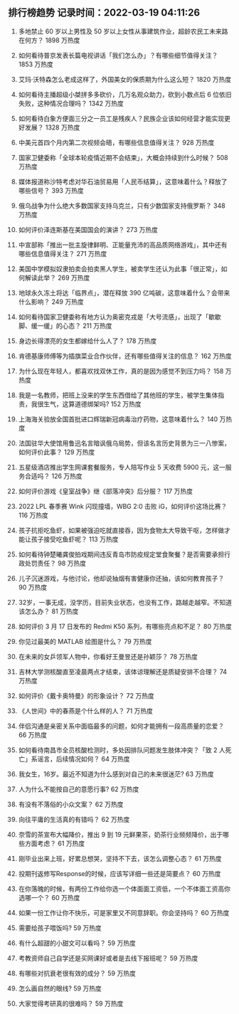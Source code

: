 
## 排行榜趋势 记录时间：2022-03-19 04:11:26
  
  1. 多地禁止 60 岁以上男性及 50 岁以上女性从事建筑作业，超龄农民工未来路在何方？ 1898 万热度
    
  2. 如何看待普京发表长篇电视讲话「我们怎么办」？有哪些细节值得关注？ 1853 万热度
    
  3. 艾玛·沃特森怎么老成这样了，外国美女的保质期为什么这么短？ 1820 万热度
    
  4. 如何看待主播超级小桀拼多多砍价，几万名观众助力，砍到小数点后  6 位依旧失败，这种情况合理吗？ 1342 万热度
    
  5. 如何看待白象方便面三分之一员工是残疾人？民族企业该如何经营才能实现更好发展？ 1328 万热度
    
  6. 中美元首四个月内第二次视频会晤，有哪些信息值得关注？ 928 万热度
    
  7. 国家卫健委称「全球本轮疫情近期不会结束」，大概会持续到什么时候？ 508 万热度
    
  8. 媒体报道称沙特考虑对华石油贸易用「人民币结算」，这意味着什么？释放了哪些信号？ 393 万热度
    
  9. 俄乌战争为什么绝大多数国家支持乌克兰，只有少数国家支持俄罗斯？ 348 万热度
    
  10. 如何评价泽连斯基在美国国会的演讲？ 273 万热度
    
  11. 中宣部称「推出一批主旋律鲜明、正能量充沛的高品质网络游戏」，其中还有哪些信息值得关注？ 271 万热度
    
  12. 美国中学模拟奴隶拍卖会拍卖黑人学生，被卖学生还认为此事「很正常」，如何解读此举？ 269 万热度
    
  13. 地球永久冻土将达「临界点」，潜在释放 390 亿吨碳，这意味着什么？会带来什么影响？ 249 万热度
    
  14. 如何看待国家卫健委称有地方认为奥密克戎是「大号流感」，出现了「歇歇脚、缓一缓」的心态？ 211 万热度
    
  15. 身边长得漂亮的女生都嫁给什么人了？ 178 万热度
    
  16. 肯德基康师傅等为插旗菜业合作伙伴，还有哪些值得关注的信息？ 162 万热度
    
  17. 为什么现在年轻人，都喜欢找双休工作，真的是因为感觉不到压力吗？ 158 万热度
    
  18. 我是一名教师，把班上没来的学生东西借给了其他班的学生，被学生集体指责，我很生气，这算道德绑架吗? 152 万热度
    
  19. 上海海关验放全国首批进口辉瑞新冠病毒治疗药物，这意味着什么？ 140 万热度
    
  20. 法国驻华大使馆用鲁迅名言暗讽俄乌局势，但该名言历史背景为三一八惨案，如何评价此事？ 129 万热度
    
  21. 五星级酒店推出学生网课套餐服务，专人陪写作业 5 天收费 5900 元，这一服务合适吗？ 126 万热度
    
  22. 如何评价游戏《皇室战争》继《部落冲突》后分服？ 117 万热度
    
  23. 2022 LPL 春季赛 Wink 闪现撞墙，WBG 2:0 击败 iG，如何评价这场比赛？ 116 万热度
    
  24. 孩子抗拒吃鱼虾，如果被强迫吃就直接吞，因为食物太大导致干呕，怎样做才能让孩子接受吃鱼虾呢？ 113 万热度
    
  25. 如何看待钟楚曦龚俊拍戏期间违反青岛市防疫规定堂食聚餐？是否需要承担行政处罚责任？ 98 万热度
    
  26. 儿子沉迷游戏，与他讨论，他却说抽烟有害健康你还抽，该如何教育孩子？ 90 万热度
    
  27. 32岁，一事无成，没学历，目前失业状态，也没有工作，路越走越窄。不知道该怎么办？ 81 万热度
    
  28. 如何评价 3 月 17 日发布的 Redmi K50 系列，有哪些亮点和不足？ 80 万热度
    
  29. 你见过最美的 MATLAB 绘图是什么？ 79 万热度
    
  30. 在未来的女乒领军人物中，你看好王曼昱还是孙颖莎？ 78 万热度
    
  31. 吉林大学测核酸直至凌晨两点才结束，该体谅理解还是质疑安排不合理？ 74 万热度
    
  32. 如何评价《戴卡奥特曼》的形象设计？ 72 万热度
    
  33. 《人世间》中的春燕是个什么样的人？ 71 万热度
    
  34. 伴侣沟通是亲密关系中面临最多的问题，如何才能拥有一段高质量的恋爱？ 66 万热度
    
  35. 如何看待南昌市全员核酸检测时，多处因排队问题发生肢体冲突？「致 2 人死亡」系谣言，后续情况如何？ 64 万热度
    
  36. 我女生，16岁。最近不知道为什么感到对自己的未来很迷茫? 63 万热度
    
  37. 人为什么不能按自己的意愿行事? 62 万热度
    
  38. 有没有不落俗的小众文案？ 62 万热度
    
  39. 向往平庸的生活真的有错吗？ 62 万热度
    
  40. 奈雪的茶宣布大幅降价，推出 9 到 19 元鲜果茶，奶茶行业频频降价，出于哪些方面考虑？ 61 万热度
    
  41. 刚毕业出来上班，好累总想哭，坚持不下去，该怎么调整心态？ 61 万热度
    
  42. 投期刊返修写Response的时候，应该写详细一些还是简要点？ 60 万热度
    
  43. 在你落魄的时候，有两份工作给你选一个体面面工资低，一个不体面工资高你选哪一个？ 60 万热度
    
  44. 如果一份工作让你不快乐，可是家里又不同意辞职。你会坚持吗？ 60 万热度
    
  45. 需要给孩子喂饭吗? 59 万热度
    
  46. 有什么超甜的小甜文可以看吗？ 59 万热度
    
  47. 考教资师自己自学还是买网课好或者是去线下报班呢？ 59 万热度
    
  48. 有哪些对抗衰老很有效的成分？ 59 万热度
    
  49. 怎么画自然的眼线? 59 万热度
    
  50. 大家觉得考研真的很难吗？ 59 万热度
    